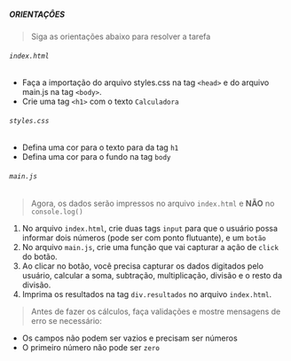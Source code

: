 ##### ORIENTAÇÔES
> Siga as orientações abaixo para resolver a tarefa

###### `index.html`
 - Faça a importação do arquivo styles.css na tag `<head>` e do arquivo main.js na tag `<body>`.
 - Crie uma tag `<h1>` com o texto `Calculadora`

###### `styles.css`
 - Defina uma cor para o texto para da tag `h1`
 - Defina uma cor para o fundo na tag `body`
 
###### `main.js`
> Agora, os dados serão impressos no arquivo `index.html` e **NÃO** no `console.log()`

1. No arquivo `index.html`, crie duas tags `input` para que o usuário possa informar dois números (pode ser com ponto flutuante), e um `botão`
2. No arquivo `main.js`, crie uma função que vai capturar a ação de `click` do botão.
3. Ao clicar no botão, você precisa capturar os dados digitados pelo usuário, calcular a soma, subtração, multiplicação, divisão e o resto da divisão.
4. Imprima os resultados na tag `div.resultados` no arquivo `index.html`.

 > Antes de fazer os cálculos, faça validações e mostre mensagens de erro se necessário:
  - Os campos não podem ser vazios e precisam ser números
  - O primeiro número não pode ser `zero`